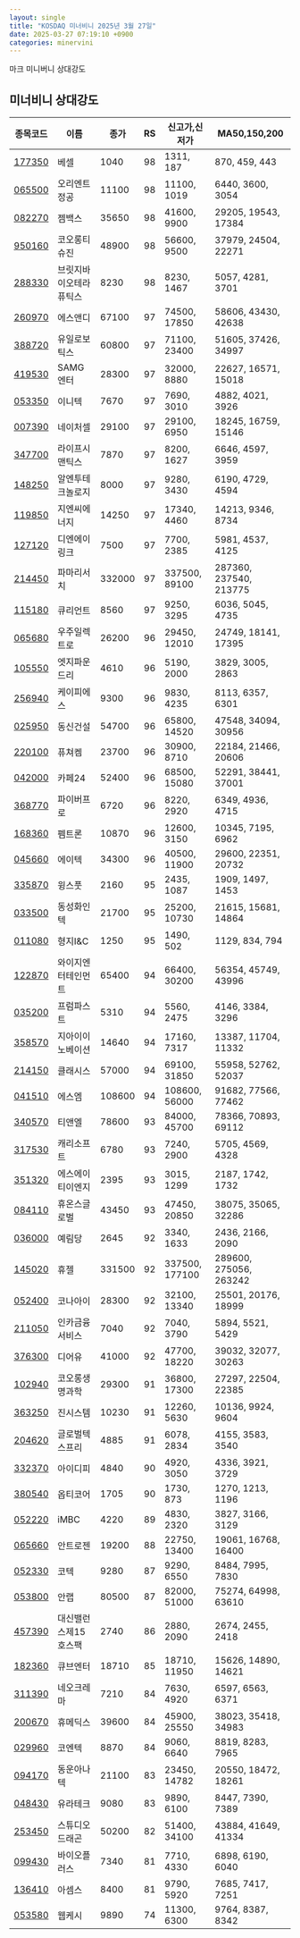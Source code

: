 ```yaml
---
layout: single
title: "KOSDAQ 미너비니 2025년 3월 27일"
date: 2025-03-27 07:19:10 +0900
categories: minervini
---
```

마크 미니버니 상대강도
## 미너비니 상대강도

|종목코드|이름|종가|RS|신고가,신저가|MA50,150,200|
|------|---|---|--|---------|------------|
|[177350](https://finance.daum.net/quotes/A177350)|베셀|1040|98|1311, 187|870, 459, 443|
|[065500](https://finance.daum.net/quotes/A065500)|오리엔트정공|11100|98|11100, 1019|6440, 3600, 3054|
|[082270](https://finance.daum.net/quotes/A082270)|젬백스|35650|98|41600, 9900|29205, 19543, 17384|
|[950160](https://finance.daum.net/quotes/A950160)|코오롱티슈진|48900|98|56600, 9500|37979, 24504, 22271|
|[288330](https://finance.daum.net/quotes/A288330)|브릿지바이오테라퓨틱스|8230|98|8230, 1467|5057, 4281, 3701|
|[260970](https://finance.daum.net/quotes/A260970)|에스앤디|67100|97|74500, 17850|58606, 43430, 42638|
|[388720](https://finance.daum.net/quotes/A388720)|유일로보틱스|60800|97|71100, 23400|51605, 37426, 34997|
|[419530](https://finance.daum.net/quotes/A419530)|SAMG엔터|28300|97|32000, 8880|22627, 16571, 15018|
|[053350](https://finance.daum.net/quotes/A053350)|이니텍|7670|97|7690, 3010|4882, 4021, 3926|
|[007390](https://finance.daum.net/quotes/A007390)|네이처셀|29100|97|29100, 6950|18245, 16759, 15146|
|[347700](https://finance.daum.net/quotes/A347700)|라이프시맨틱스|7870|97|8200, 1627|6646, 4597, 3959|
|[148250](https://finance.daum.net/quotes/A148250)|알엔투테크놀로지|8000|97|9280, 3430|6190, 4729, 4594|
|[119850](https://finance.daum.net/quotes/A119850)|지엔씨에너지|14250|97|17340, 4460|14213, 9346, 8734|
|[127120](https://finance.daum.net/quotes/A127120)|디엔에이링크|7500|97|7700, 2385|5981, 4537, 4125|
|[214450](https://finance.daum.net/quotes/A214450)|파마리서치|332000|97|337500, 89100|287360, 237540, 213775|
|[115180](https://finance.daum.net/quotes/A115180)|큐리언트|8560|97|9250, 3295|6036, 5045, 4735|
|[065680](https://finance.daum.net/quotes/A065680)|우주일렉트로|26200|96|29450, 12010|24749, 18141, 17395|
|[105550](https://finance.daum.net/quotes/A105550)|엣지파운드리|4610|96|5190, 2000|3829, 3005, 2863|
|[256940](https://finance.daum.net/quotes/A256940)|케이피에스|9300|96|9830, 4235|8113, 6357, 6301|
|[025950](https://finance.daum.net/quotes/A025950)|동신건설|54700|96|65800, 14520|47548, 34094, 30956|
|[220100](https://finance.daum.net/quotes/A220100)|퓨쳐켐|23700|96|30900, 8710|22184, 21466, 20606|
|[042000](https://finance.daum.net/quotes/A042000)|카페24|52400|96|68500, 15080|52291, 38441, 37001|
|[368770](https://finance.daum.net/quotes/A368770)|파이버프로|6720|96|8220, 2920|6349, 4936, 4715|
|[168360](https://finance.daum.net/quotes/A168360)|펨트론|10870|96|12600, 3150|10345, 7195, 6962|
|[045660](https://finance.daum.net/quotes/A045660)|에이텍|34300|96|40500, 11900|29600, 22351, 20732|
|[335870](https://finance.daum.net/quotes/A335870)|윙스풋|2160|95|2435, 1087|1909, 1497, 1453|
|[033500](https://finance.daum.net/quotes/A033500)|동성화인텍|21700|95|25200, 10730|21615, 15681, 14864|
|[011080](https://finance.daum.net/quotes/A011080)|형지I&C|1250|95|1490, 502|1129, 834, 794|
|[122870](https://finance.daum.net/quotes/A122870)|와이지엔터테인먼트|65400|94|66400, 30200|56354, 45749, 43996|
|[035200](https://finance.daum.net/quotes/A035200)|프럼파스트|5310|94|5560, 2475|4146, 3384, 3296|
|[358570](https://finance.daum.net/quotes/A358570)|지아이이노베이션|14640|94|17160, 7317|13387, 11704, 11332|
|[214150](https://finance.daum.net/quotes/A214150)|클래시스|57000|94|69100, 31850|55958, 52762, 52037|
|[041510](https://finance.daum.net/quotes/A041510)|에스엠|108600|94|108600, 56000|91682, 77566, 77462|
|[340570](https://finance.daum.net/quotes/A340570)|티앤엘|78600|93|84000, 45700|78366, 70893, 69112|
|[317530](https://finance.daum.net/quotes/A317530)|캐리소프트|6780|93|7240, 2900|5705, 4569, 4328|
|[351320](https://finance.daum.net/quotes/A351320)|에스에이티이엔지|2395|93|3015, 1299|2187, 1742, 1732|
|[084110](https://finance.daum.net/quotes/A084110)|휴온스글로벌|43450|93|47450, 20850|38075, 35065, 32286|
|[036000](https://finance.daum.net/quotes/A036000)|예림당|2645|92|3340, 1633|2436, 2166, 2090|
|[145020](https://finance.daum.net/quotes/A145020)|휴젤|331500|92|337500, 177100|289600, 275056, 263242|
|[052400](https://finance.daum.net/quotes/A052400)|코나아이|28300|92|32100, 13340|25501, 20176, 18999|
|[211050](https://finance.daum.net/quotes/A211050)|인카금융서비스|7040|92|7040, 3790|5894, 5521, 5429|
|[376300](https://finance.daum.net/quotes/A376300)|디어유|41000|92|47700, 18220|39032, 32077, 30263|
|[102940](https://finance.daum.net/quotes/A102940)|코오롱생명과학|29300|91|36800, 17300|27297, 22504, 22385|
|[363250](https://finance.daum.net/quotes/A363250)|진시스템|10230|91|12260, 5630|10136, 9924, 9604|
|[204620](https://finance.daum.net/quotes/A204620)|글로벌텍스프리|4885|91|6078, 2834|4155, 3583, 3540|
|[332370](https://finance.daum.net/quotes/A332370)|아이디피|4840|90|4920, 3050|4336, 3921, 3729|
|[380540](https://finance.daum.net/quotes/A380540)|옵티코어|1705|90|1730, 873|1270, 1213, 1196|
|[052220](https://finance.daum.net/quotes/A052220)|iMBC|4220|89|4830, 2320|3827, 3166, 3129|
|[065660](https://finance.daum.net/quotes/A065660)|안트로젠|19200|88|22750, 13400|19061, 16768, 16400|
|[052330](https://finance.daum.net/quotes/A052330)|코텍|9280|87|9290, 6550|8484, 7995, 7830|
|[053800](https://finance.daum.net/quotes/A053800)|안랩|80500|87|82000, 51000|75274, 64998, 63610|
|[457390](https://finance.daum.net/quotes/A457390)|대신밸런스제15호스팩|2740|86|2880, 2090|2674, 2455, 2418|
|[182360](https://finance.daum.net/quotes/A182360)|큐브엔터|18710|85|18710, 11950|15626, 14890, 14621|
|[311390](https://finance.daum.net/quotes/A311390)|네오크레마|7210|84|7630, 4920|6597, 6563, 6371|
|[200670](https://finance.daum.net/quotes/A200670)|휴메딕스|39600|84|45900, 25550|38023, 35418, 34983|
|[029960](https://finance.daum.net/quotes/A029960)|코엔텍|8870|84|9060, 6640|8819, 8283, 7965|
|[094170](https://finance.daum.net/quotes/A094170)|동운아나텍|21100|83|23450, 14782|20550, 18472, 18261|
|[048430](https://finance.daum.net/quotes/A048430)|유라테크|9080|83|9890, 6100|8447, 7390, 7389|
|[253450](https://finance.daum.net/quotes/A253450)|스튜디오드래곤|50200|82|51400, 34100|43884, 41649, 41334|
|[099430](https://finance.daum.net/quotes/A099430)|바이오플러스|7340|81|7710, 4330|6898, 6190, 6040|
|[136410](https://finance.daum.net/quotes/A136410)|아셈스|8400|81|9790, 5920|7685, 7417, 7251|
|[053580](https://finance.daum.net/quotes/A053580)|웹케시|9890|74|11300, 6300|9764, 8387, 8342|


